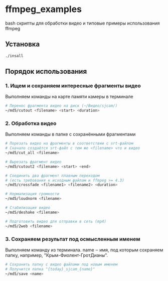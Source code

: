 # ffmpeg_examples
bash скрипты для обработки видео и типовые примеры использования ffmpeg

## Установка
```sh
./insall
```

## Порядок использования

### 1. Ищем и сохраняем интересные фрагменты видео
Выполняем команды на карте памяти камеры в терминале
```sh
# Перенос фрагмента видео на диск (~/Видео/sjcam/)
~/md5/cutout <filename> <start> <duration>
```
### 2. Обработка видео
Выполняем команды в папке с сохранёнными фрагментами
```sh
# Порезать видео на фрагменты в соответствии с srt-файлом
# Сначало создаётся srt-файл с тем же <filename> что и видео
~/md5/cut_all <filename>
```
```sh
# Вырезать фрагмент видео
~/md5/cutout2 <filename> <start> <end>
```
```sh
# Соединить два фрагмент плавным переходом
# (есть требования к исходным файлам и ffmpeg >= 4.3)
~/md5/crossfade <filename1> <filename2> <duration> 
```
```sh
# Нормализация громкости
~/md5/loudnorm <filename>
```
```sh
# Стабилизация видео
~/md5/deshake <filename>
```
```sh
# Подготовить видео для отправки в сеть (mp4)
~/md5/2web <filename>
```
### 3. Сохраняем результат под осмысленным именем
Выполняем команду из терминала.
name ‒ имя, под которым сохраняем папку, например, "Крым-Фиолент-ГротДианы".
```sh
# Сохранить папку с видео файлами под новым именем
# Получится папка "{today}_sjcam_{name}"
~/md5/save <name>
```